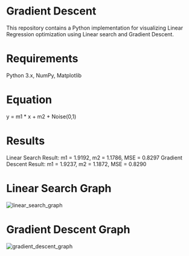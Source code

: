 # Gradient Descent

  This repository contains a Python implementation for visualizing Linear Regression optimization using Linear search and Gradient Descent.

# Requirements

  Python 3.x, NumPy, Matplotlib

# Equation

  y = m1 * x + m2 + Noise(0,1)

# Results
  Linear Search Result: m1 = 1.9192, m2 = 1.1786, MSE = 0.8297
  Gradient Descent Result: m1 = 1.9237, m2 = 1.1872, MSE = 0.8290

# Linear Search Graph
![linear_search_graph](https://github.com/user-attachments/assets/ed1a2f21-9a31-49ab-bcb0-3a4c085cc7b6)


# Gradient Descent Graph
![gradient_descent_graph](https://github.com/user-attachments/assets/69bdd05a-ec58-43eb-af42-ce35e3411bf7)

